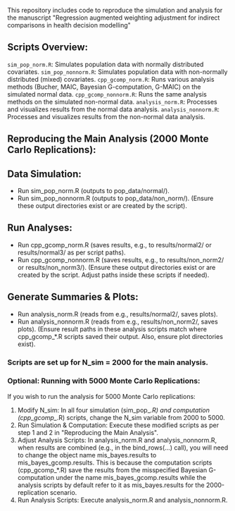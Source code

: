 This repository includes code to reproduce the simulation and analysis for the manuscript "Regression augmented weighting adjustment for indirect comparisons in health decision modelling"

## Scripts Overview:
`sim_pop_norm.R`: Simulates population data with normally distributed covariates.
`sim_pop_nonnorm.R`: Simulates population data with non-normally distributed (mixed) covariates.
`cpp_gcomp_norm.R`: Runs various analysis methods (Bucher, MAIC, Bayesian G-computation, G-MAIC) on the simulated normal data.
`cpp_gcomp_nonnorm.R`: Runs the same analysis methods on the simulated non-normal data.
`analysis_norm.R`: Processes and visualizes results from the normal data analysis.
`analysis_nonnorm.R`: Processes and visualizes results from the non-normal data analysis.


## Reproducing the Main Analysis (2000 Monte Carlo Replications):
## Data Simulation:

  - Run sim_pop_norm.R (outputs to pop_data/normal/).
  - Run sim_pop_nonnorm.R (outputs to pop_data/non_norm/). (Ensure these output directories exist or are created by the script).

## Run Analyses:

  - Run cpp_gcomp_norm.R (saves results, e.g., to results/normal2/ or results/normal3/ as per script paths).
  - Run cpp_gcomp_nonnorm.R (saves results, e.g., to results/non_norm2/ or results/non_norm3/). (Ensure these output directories exist or are created by the script. Adjust paths inside these scripts if needed).


## Generate Summaries & Plots:

  - Run analysis_norm.R (reads from e.g., results/normal2/, saves plots).
  - Run analysis_nonnorm.R (reads from e.g., results/non_norm2/, saves plots). (Ensure result paths in these analysis scripts match where cpp_gcomp_*.R scripts saved their output. Also, ensure plot directories exist).


### Scripts are set up for N_sim = 2000 for the main analysis.

### Optional: Running with 5000 Monte Carlo Replications:
If you wish to run the analysis for 5000 Monte Carlo replications:

 1. Modify N_sim: In all four simulation (sim_pop_*.R) and computation (cpp_gcomp_*.R) scripts, change the N_sim variable from 2000 to 5000.
 2. Run Simulation & Computation: Execute these modified scripts as per step 1 and 2 in "Reproducing the Main Analysis".
 3. Adjust Analysis Scripts:
      In analysis_norm.R and analysis_nonnorm.R, when results are combined (e.g., in the bind_rows(...) call), you will need to change the object name mis_bayes.results to mis_bayes_gcomp.results. This is because the computation scripts (cpp_gcomp_*.R) save the results from the misspecified Bayesian G-computation under the name mis_bayes_gcomp.results while the analysis scripts by default refer to it as mis_bayes.results for the 2000-replication scenario.
 4. Run Analysis Scripts: Execute analysis_norm.R and analysis_nonnorm.R.
